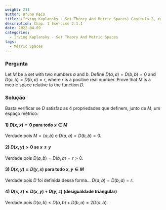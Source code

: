 ```yaml
---
weight: 211
author: Bruno Reis
title: (Irving Kaplansky - Set Theory And Metric Spaces) Capítulo 2, exercício 2.1.1
description: Chap. 1 Exercise 2.1.1
date: 2022-04-09
categories:
  - Irving Kaplansky - Set Theory And Metric Spaces
tags:
  - Metric Spaces
---
```

### Pergunta
Let $M$ be a set with two numbers $a$ and $b$. Define $D(a,a) = D(b,b) = 0$ and $D(a,b) = D(b,a) = r$, where $r$ is a positive real number. Prove that $M$ is a metric space relative to the function $D$.

### Solução
Basta verificar se $D$ satisfaz as 4 propriedades que definem, junto de $M$, um espaço métrico:

#### 1) $D(x,x) = 0$ para todo $x \in M$
Verdade pois $M = \lbrace a,b \rbrace$ e $D(a,a) = D(b,b) = 0$.

#### 2) $D(x,y) > 0$ se $x \neq y$
Verdade pois $D(a,b) = D(b,a) = r > 0$.

#### 3) $D(x,y) = D(y,x)$ para todo $x,y \in M$
Verdade pois $D$ foi definida dessa forma... $D(a,b) = D(b,a) = r$.

#### 4) $D(x,z) \leq D(x,y) + D(y,z)$ (desigualdade triangular)
Verdade pois $D(a,b) \leq D(a,b) + D(b,a) = 2D(a,b)$.
